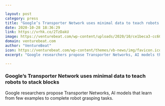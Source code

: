 ```yaml
---

layout: post
category: press
title: "Google’s Transporter Network uses minimal data to teach robots to stack blocks"
date: 2020-10-28 18:36:29
link: https://vrhk.co/2TzDakU
image: https://venturebeat.com/wp-content/uploads/2020/10/ce1beca3-cc60-4d28-b489-fd45910166e9-e1603909626413.png?w=1200&strip=all
domain: venturebeat.com
author: "VentureBeat"
icon: https://venturebeat.com/wp-content/themes/vb-news/img/favicon.ico
excerpt: "Google researchers propose Transporter Networks, AI models that learn from few examples to complete robot grasping tasks."

---
```


### Google’s Transporter Network uses minimal data to teach robots to stack blocks

Google researchers propose Transporter Networks, AI models that learn from few examples to complete robot grasping tasks.